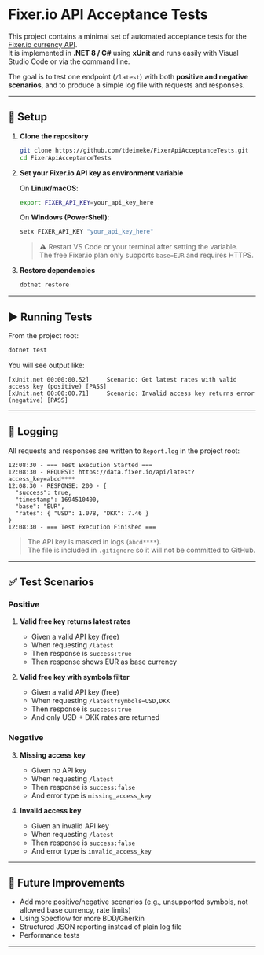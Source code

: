 # Fixer.io API Acceptance Tests

This project contains a minimal set of automated acceptance tests for the [Fixer.io currency API](https://fixer.io/).  
It is implemented in **.NET 8 / C#** using **xUnit** and runs easily with Visual Studio Code or via the command line.  

The goal is to test one endpoint (`/latest`) with both **positive and negative scenarios**, and to produce a simple log file with requests and responses.

---

## 🔧 Setup

1. **Clone the repository**
   ```bash
   git clone https://github.com/tdeimeke/FixerApiAcceptanceTests.git
   cd FixerApiAcceptanceTests
   ```

2. **Set your Fixer.io API key as environment variable**

   On **Linux/macOS**:
   ```bash
   export FIXER_API_KEY=your_api_key_here
   ```

   On **Windows (PowerShell)**:
   ```powershell
   setx FIXER_API_KEY "your_api_key_here"
   ```

   > ⚠️ Restart VS Code or your terminal after setting the variable.  
   > The free Fixer.io plan only supports `base=EUR` and requires HTTPS.

3. **Restore dependencies**
   ```bash
   dotnet restore
   ```

---

## ▶️ Running Tests

From the project root:

```bash
dotnet test
```

You will see output like:

```
[xUnit.net 00:00:00.52]     Scenario: Get latest rates with valid access key (positive) [PASS]
[xUnit.net 00:00:00.71]     Scenario: Invalid access key returns error (negative) [PASS]
```

---

## 📝 Logging

All requests and responses are written to `Report.log` in the project root:

```
12:08:30 - === Test Execution Started ===
12:08:30 - REQUEST: https://data.fixer.io/api/latest?access_key=abcd****
12:08:30 - RESPONSE: 200 - {
  "success": true,
  "timestamp": 1694510400,
  "base": "EUR",
  "rates": { "USD": 1.078, "DKK": 7.46 }
}
12:08:30 - === Test Execution Finished ===
```

> The API key is masked in logs (`abcd****`).  
> The file is included in `.gitignore` so it will not be committed to GitHub.

---

## ✅ Test Scenarios

### Positive
1. **Valid free key returns latest rates**  
   - Given a valid API key (free)  
   - When requesting `/latest`  
   - Then response is `success:true`  
   - Then response shows EUR as base currency

2. **Valid free key with symbols filter**  
   - Given a valid API key (free)  
   - When requesting `/latest?symbols=USD,DKK`  
   - Then response is `success:true`  
   - And only USD + DKK rates are returned  

### Negative
3. **Missing access key**  
   - Given no API key  
   - When requesting `/latest`  
   - Then response is `success:false`  
   - And error type is `missing_access_key`  

4. **Invalid access key**  
   - Given an invalid API key  
   - When requesting `/latest`  
   - Then response is `success:false`  
   - And error type is `invalid_access_key`  

---

## 🚀 Future Improvements

- Add more positive/negative scenarios (e.g., unsupported symbols, not allowed base currency, rate limits)  
- Using Specflow for more BDD/Gherkin 
- Structured JSON reporting instead of plain log file  
- Performance tests

---

